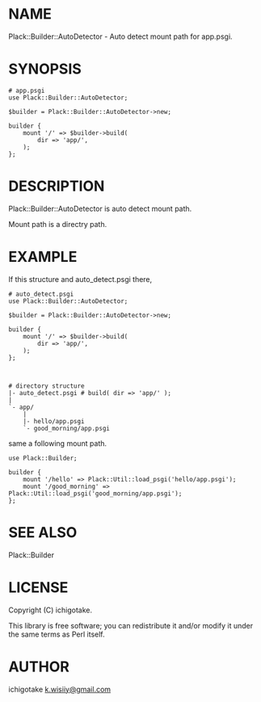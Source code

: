 # NAME

Plack::Builder::AutoDetector - Auto detect mount path for app.psgi.

# SYNOPSIS

    # app.psgi
    use Plack::Builder::AutoDetector;

    $builder = Plack::Builder::AutoDetector->new;

    builder {
        mount '/' => $builder->build(
            dir => 'app/',
        );
    };



# DESCRIPTION

Plack::Builder::AutoDetector is auto detect mount path.

Mount path is a directry path.

# EXAMPLE

If this structure and auto\_detect.psgi there,

    # auto_detect.psgi
    use Plack::Builder::AutoDetector;

    $builder = Plack::Builder::AutoDetector->new;

    builder {
        mount '/' => $builder->build(
            dir => 'app/',
        );
    };



    # directory structure
    |- auto_detect.psgi # build( dir => 'app/' );
    |
    `- app/
        |
        |- hello/app.psgi
        `- good_morning/app.psgi
        



same a following mount path.

    use Plack::Builder;

    builder {
        mount '/hello' => Plack::Util::load_psgi('hello/app.psgi');
        mount '/good_morning' => Plack::Util::load_psgi('good_morning/app.psgi');
    };

# SEE ALSO

Plack::Builder

# LICENSE

Copyright (C) ichigotake.

This library is free software; you can redistribute it and/or modify
it under the same terms as Perl itself.

# AUTHOR

ichigotake <k.wisiiy@gmail.com>
